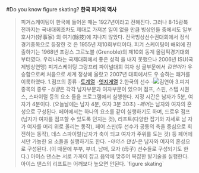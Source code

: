 #Do you know figure skating?
**한국 피겨의 역사**
>피겨스케이팅이 한국에 들어온 때는 1927년이라고 전해진다. 그러나 8·15광복 전까지는 
국내대회조차도 제대로 가져본 일이 없을 만큼 빙상인들 중에서도 일부 호사가(好事家)
의 여기(餘技)에 지나지 않았다. 전국빙상선수권대회에서 정식 경기종목으로 등장한 것
은 1955년 제10회부터이다. 피겨 스케이팅이 해외에 진출하기는 1968년 프랑스 그르노블
(Grenoble)의 제10회 동계 올림픽경기대회부터였다. 우리나라는 국제대회에서 좋은 성적
을 내지 못했으나 2006년 ISU(국제빙상연맹) 피겨스케이팅 그랑프리 파이널대회 여자 싱
글부문에서 *김연아*가 우승함으로써 처음으로 세계 정상에 올랐고 2007년 대회에서도 우
승하는 쾌거를 이룩하였다.
1.점프의 종류
-[토계열](http://blog.daum.net/psjhome/50)
-[엣지게열](http://blog.daum.net/psjhome/51)
2.한국의 선수
-![김연아](http://kinimage.naver.net/20150213_184/1423833932417nuE3T_JPEG/Hoyt-2009-0204.jpg?type=w620)
3.피겨 종목의 종류
-*싱글*은 각각 남자부문과 여자부문이 있으며 점프, 스핀, 스텝 시퀀스, 스파이럴 등의 요소
들을 프로그램에서 실행한다. 지정 시간은 남자가 5분, 여자가 4분이다. (오늘날에는 남자
4분, 여자 3분 30초)
-*페어*는 남자와 여자의 혼성으로 구성된다. 페어에서는 하나의 요소를 같이 실행하기도 하며, 
드로우 점프(남자가 여자를 점프할 수 있도록 던지는 것), 리프트(다양한 잡기와 자세로 남
자가 여자를 머리 위로 올리는 동작), 페어 스핀(두 선수가 공통의 축을 중심으로 회전하는
동작), 데스 스파이럴(남자가 축이 되고 여자가 주위를 도는 것) 등 페어에서만 가능한 요
소들을 실행하기도 한다.
-*아이스 댄싱*-은 남자와 여자의 혼성으로 구성된다. (이 때문에 부부, 부녀, 남매, 모자 (母子) 
선수들로 구성되기도 한다.) 아이스 댄스는 서로 가까이 잡고 음악에 맞추어 복잡한 발기술을
실행한다. 아이스 댄스의 리프트는 어깨보다 높으면 안된다.
\`figure skating\`

